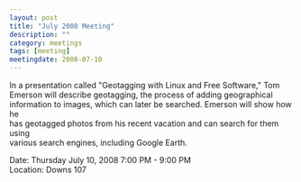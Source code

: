 ```yaml
---
layout: post
title: "July 2008 Meeting"
description: ""
category: meetings
tags: [meeting]
meetingdate: 2008-07-10
---
```


In a presentation called "Geotagging with Linux and Free Software," Tom        
Emerson will describe geotagging, the process of adding geographical           
information to images, which can later be searched. Emerson will show how he   
has geotagged photos from his recent vacation and can search for them using    
various search engines, including Google Earth.                                
                                                                             
Date: Thursday July 10, 2008 7:00 PM - 9:00 PM                                   
Location: Downs 107                                         
